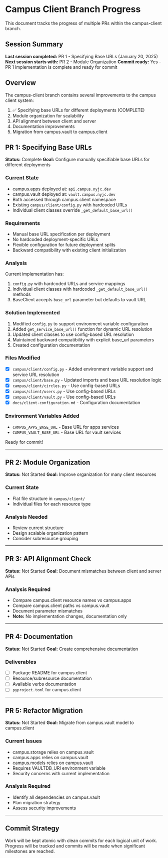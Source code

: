 # Campus Client Branch Progress

This document tracks the progress of multiple PRs within the campus-client branch.

## Session Summary

**Last session completed:** PR 1 - Specifying Base URLs (January 20, 2025)
**Next session starts with:** PR 2 - Module Organization
**Commit ready:** Yes - PR 1 implementation is complete and ready for commit

## Overview

The campus-client branch contains several improvements to the campus client system:
1. ✅ Specifying base URLs for different deployments (COMPLETE)
2. Module organization for scalability 
3. API alignment between client and server
4. Documentation improvements
5. Migration from campus.vault to campus.client

## PR 1: Specifying Base URLs

**Status:** Complete
**Goal:** Configure manually specifiable base URLs for different deployments

### Current State
- campus.apps deployed at: `api.campus.nyjc.dev`
- campus.vault deployed at: `vault.campus.nyjc.dev`
- Both accessed through campus.client namespace
- Existing `campus/client/config.py` with hardcoded URLs
- Individual client classes override `_get_default_base_url()`

### Requirements
- Manual base URL specification per deployment
- No hardcoded deployment-specific URLs
- Flexible configuration for future deployment splits
- Backward compatibility with existing client initialization

### Analysis
Current implementation has:
1. `config.py` with hardcoded URLs and service mappings
2. Individual client classes with hardcoded `_get_default_base_url()` methods
3. BaseClient accepts `base_url` parameter but defaults to vault URL

### Solution Implemented
1. Modified `config.py` to support environment variable configuration
2. Added `get_service_base_url()` function for dynamic URL resolution
3. Updated client classes to use config-based URL resolution
4. Maintained backward compatibility with explicit base_url parameters
5. Created configuration documentation

### Files Modified
- [x] `campus/client/config.py` - Added environment variable support and service URL resolution
- [x] `campus/client/base.py` - Updated imports and base URL resolution logic  
- [x] `campus/client/circles.py` - Use config-based URLs
- [x] `campus/client/users.py` - Use config-based URLs
- [x] `campus/client/vault.py` - Use config-based URLs
- [x] `docs/client-configuration.md` - Configuration documentation

### Environment Variables Added
- `CAMPUS_APPS_BASE_URL` - Base URL for apps services
- `CAMPUS_VAULT_BASE_URL` - Base URL for vault services

Ready for commit!

---

## PR 2: Module Organization

**Status:** Not Started
**Goal:** Improve organization for many client resources

### Current State
- Flat file structure in `campus/client/`
- Individual files for each resource type

### Analysis Needed
- Review current structure
- Design scalable organization pattern
- Consider subresource grouping

---

## PR 3: API Alignment Check

**Status:** Not Started
**Goal:** Document mismatches between client and server APIs

### Analysis Required
- Compare campus.client resource names vs campus.apps
- Compare campus.client paths vs campus.vault
- Document parameter mismatches
- **Note:** No implementation changes, documentation only

---

## PR 4: Documentation

**Status:** Not Started
**Goal:** Create comprehensive documentation

### Deliverables
- [ ] Package README for campus.client
- [ ] Resource/subresource documentation
- [ ] Available verbs documentation
- [ ] `pyproject.toml` for campus.client

---

## PR 5: Refactor Migration

**Status:** Not Started
**Goal:** Migrate from campus.vault model to campus.client

### Current Issues
- campus.storage relies on campus.vault
- campus.apps relies on campus.vault
- campus.models relies on campus.vault
- Requires VAULTDB_URI environment variable
- Security concerns with current implementation

### Analysis Required
- Identify all dependencies on campus.vault
- Plan migration strategy
- Assess security improvements

---

## Commit Strategy

Work will be kept atomic with clean commits for each logical unit of work.
Progress will be tracked and commits will be made when significant milestones are reached.
